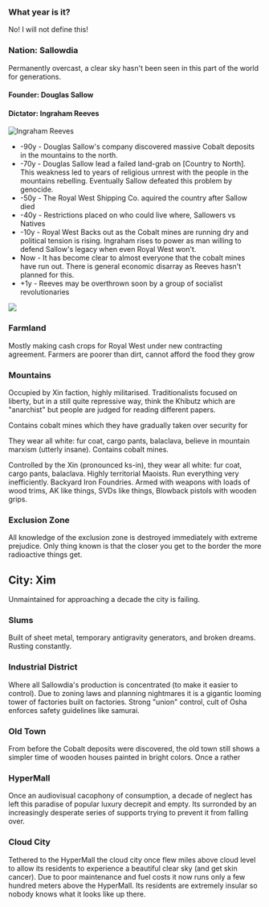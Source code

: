 ### What year is it?
No! I will not define this!

### Nation: Sallowdia
Permanently overcast, a clear sky hasn't been seen in this part of the world for generations.
#### Founder: Douglas Sallow
#### Dictator: Ingraham Reeves
![Ingraham Reeves](https://i.imgur.com/lUvlB33.png)
- -90y - Douglas Sallow's company discovered massive Cobalt deposits in the mountains to the north.
- -70y - Douglas Sallow lead a failed land-grab on [Country to North].
This weakness led to years of religious urnrest with the people in the mountains rebelling. Eventually Sallow defeated this problem by genocide.
- -50y - The Royal West Shipping Co. aquired the country after Sallow died 
- -40y - Restrictions placed on who could live where, Sallowers vs Natives
- -10y - Royal West Backs out as the Cobalt mines are running dry and political tension is rising. Ingraham rises to power as man willing to defend Sallow's legacy when even Royal West won't.
- Now - It has become clear to almost everyone that the cobalt mines have run out. There is general economic disarray as Reeves hasn't planned for this.
- +1y - Reeves may be overthrown soon by a group of socialist revolutionaries


![](https://i.imgur.com/aQL6XiZ.png)

### Farmland
Mostly making cash crops for Royal West under new contracting agreement. Farmers are poorer than dirt, cannot afford the food they grow
### Mountains
Occupied by Xin faction, highly militarised. Traditionalists focused on liberty, but in a still quite repressive way, think the Khibutz which are "anarchist" but people are judged for reading different papers. 

Contains cobalt mines which they have gradually taken over security for

They wear all white: fur coat, cargo pants, balaclava, believe in mountain marxism (utterly insane). Contains cobalt mines.

Controlled by the Xin (pronounced ks-in), they wear all white: fur coat, cargo pants, balaclava.
Highly territorial Maoists. Run everything very inefficiently. Backyard Iron Foundries. Armed with weapons with loads of wood trims, AK like things, SVDs like things, Blowback pistols with wooden grips.

### Exclusion Zone
All knowledge of the exclusion zone is destroyed immediately with extreme prejudice. Only thing known is that the closer you get to the border the more radioactive things get.

## City: Xim
Unmaintained for approaching a decade the city is failing.

### Slums
Built of sheet metal, temporary antigravity generators, and broken dreams. Rusting constantly. 

### Industrial District
Where all Sallowdia's production is concentrated (to make it easier to control). Due to zoning laws and planning nightmares it is a gigantic looming tower of factories built on factories. Strong "union" control, cult of Osha enforces safety guidelines like samurai.

### Old Town
From before the Cobalt deposits were discovered, the old town still shows a simpler time of wooden houses painted in bright colors. Once a rather

### HyperMall
Once an audiovisual cacophony of consumption, a decade of neglect has left this paradise of popular luxury decrepit and empty. Its surronded by an increasingly desperate series of supports trying to prevent it from falling over.

### Cloud City
Tethered to the HyperMall the cloud city once flew miles above cloud level to allow its residents to experience a beautiful clear sky (and get skin cancer). Due to poor maintenance and fuel costs it now runs only a few hundred meters above the HyperMall. Its residents are extremely insular so nobody knows what it looks like up there.



<!--stackedit_data:
eyJoaXN0b3J5IjpbMTMzNjk4MjU4NCwtMTAxNDA1MDg5MiwxMT
UxMDY3MTcsMjg1NzI5OTgxLC0xNjg0OTI2OTUyLC05NTQ5Mzgx
MzEsMzg1NzcxODk5XX0=
-->